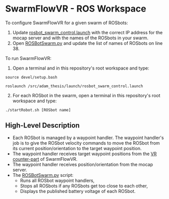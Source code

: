 # SwarmFlowVR - ROS Workspace

To configure SwarmFlowVR for a given swarm of ROSbots:
1. Update [rosbot_swarm_control.launch](/src/adam_thesis/launch/rosbot_swarm_control.launch) with the correct IP address for the mocap server and with the names of the ROSbots in your swarm.
2. Open [ROSBotSwarm.py](/src/adam_thesis/scripts/ROSBotSwarm.py) and update the list of names of ROSbots on line 38.

To run SwarmFlowVR:
1. Open a terminal and in this repository's root workspace and type:
```
source devel/setup.bash

roslaunch /src/adam_thesis/launch/rosbot_swarm_control.launch
```
2. For each ROSbot in the swarm, open a terminal in this repository's root workspace and type:
```
./startRobot.sh [ROSbot name]
```

## High-Level Description
- Each ROSbot is managed by a waypoint handler. The waypoint handler's job is to give the ROSbot velocity commands to move the ROSbot from its current position/orientation to the target waypoint position.
- The waypoint handler receives target waypoint positions from the [VR counter-part](https://github.com/pooleya19/SwarmFlowVR-Unity) of SwarmFlowVR.
- The waypoint handler receives position/orientation from the mocap server.
- The [ROSBotSwarm.py](/src/adam_thesis/scripts/ROSBotSwarm.py) script: 
    - Runs all ROSbot waypoint handlers,
    - Stops all ROSbots if any ROSbots get too close to each other,
    - Displays the published battery voltage of each ROSbot.
